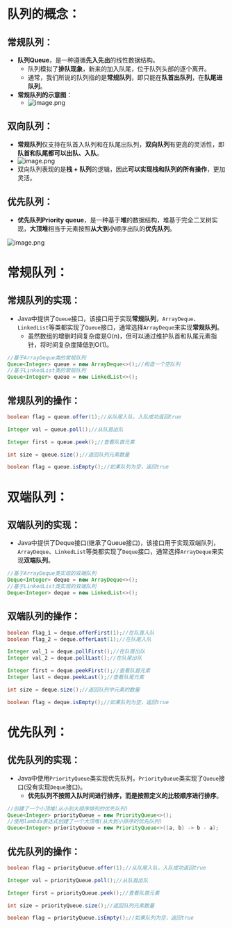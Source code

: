 # 队列的概念：
## 常规队列：

- **队列Queue**，是一种遵循**先入先出**的线性数据结构。
   - 队列模拟了**排队现象**，新来的加入队尾，位于队列头部的逐个离开。
   - 通常，我们所说的队列指的是**常规队列**，即只能在**队首出队列**，在**队尾进队列**。
- **常规队列的示意图**：
   - ![image.png](https://cdn.nlark.com/yuque/0/2024/png/35940756/1721184801710-05784435-98c7-43a2-8623-2248090a06c1.png#averageHue=%23fcfcfc&clientId=uf6d4f10a-aa04-4&from=paste&height=373&id=uf43dfb72&originHeight=745&originWidth=1345&originalType=binary&ratio=2&rotation=0&showTitle=false&size=83914&status=done&style=none&taskId=uecf17292-2b2f-4426-92d5-8133bf779f3&title=&width=672.5)
## 双向队列：

- **常规队列**仅支持在队首入队列和在队尾出队列，**双向队列**有更高的灵活性，即**队首和队尾都可以出队、入队**。
- ![image.png](https://cdn.nlark.com/yuque/0/2024/png/35940756/1721186929353-cc2d253d-67d8-463b-a59c-57de8cbdf990.png#averageHue=%23fbfbfb&clientId=ue6e876ee-0015-4&from=paste&height=376&id=ue126a374&originHeight=751&originWidth=1337&originalType=binary&ratio=2&rotation=0&showTitle=false&size=107967&status=done&style=none&taskId=u1dc9c4c7-a671-4e8e-b6ea-63f9b31b887&title=&width=668.5)
- 双向队列表现的是**栈 + 队列**的逻辑，因此**可以实现栈和队列的所有操作**，更加灵活。
## 优先队列：

- **优先队列Priority queue**，是一种基于**堆**的数据结构，堆基于完全二叉树实现，**大顶堆**相当于元素按照**从大到小**顺序出队的**优先队列**。

![image.png](https://cdn.nlark.com/yuque/0/2024/png/35940756/1722135174157-58aefefe-353c-46df-8f79-2d3b0105d11c.png#averageHue=%23fafafa&clientId=u67d5cf09-09bd-4&from=paste&height=411&id=u8a07437e&originHeight=411&originWidth=742&originalType=binary&ratio=1&rotation=0&showTitle=false&size=70302&status=done&style=none&taskId=u0f613822-9ffd-48b2-81e3-65fffa611cb&title=&width=742)
# 常规队列：
## 常规队列的实现：

- Java中提供了`Queue`接口，该接口用于实现**常规队列**，`ArrayDeque`、`LinkedList`等类都实现了`Queue`接口，通常选择`ArrayDeque`来实现**常规队列**。
   - 虽然数组的增删时间复杂度是O(n)，但可以通过维护队首和队尾元素指针，将时间复杂度降低到O(1)。
```java
//基于ArrayDeque类的常规队列
Queue<Integer> queue = new ArrayDeque<>();//构造一个空队列
//基于LinkedList类的常规队列
Queue<Integer> queue = new LinkedList<>();
```
## 常规队列的操作：
```java
boolean flag = queue.offer(1);//从队尾入队，入队成功返回true
```
```java
Integer val = queue.poll();//从队首出队
```
```java
Integer first = queue.peek();//查看队首元素
```
```java
int size = queue.size();//返回队列元素数量
```
```java
boolean flag = queue.isEmpty();//如果队列为空，返回true
```
# 双端队列：
## 双端队列的实现：

- Java中提供了Deque接口(继承了Queue接口)，该接口用于实现双端队列，`ArrayDeque`、`LinkedList`等类都实现了`Deque`接口，通常选择`ArrayDeque`来实现**双端队列**。
```java
//基于ArrayDeque类实现的双端队列
Deque<Integer> deque = new ArrayDeque<>();
//基于LinkedList类实现的双端队列
Deque<Integer> deque = new LinkedList<>();
```
## 双端队列的操作：
```java
boolean flag_1 = deque.offerFirst(1);//在队首入队
boolean flag_2 = deque.offerLast(1);//在队尾入队
```
```java
Integer val_1 = deque.pollFirst();//在队首出队
Integer val_2 = deque.pollLast();//在队尾出队
```
```java
Integer first = deque.peekFirst();//查看队首元素
Integer last = deque.peekLast();//查看队尾元素
```
```java
int size = deque.size();//返回队列中元素的数量
```
```java
boolean flag = deque.isEmpty();//如果队列为空，返回true
```
# 优先队列：
## 优先队列的实现：

- Java中使用`PriorityQueue`类实现优先队列，`PriorityQueue`类实现了`Queue`接口(没有实现`Deque`接口)。
   - **优先队列不按照入队时间进行排序，而是按照定义的比较顺序进行排序**。
```java
//创建了一个小顶堆(从小到大顺序排列的优先队列)
Queue<Integer> priorityQueue = new PriorityQueue<>();
//使用lambda表达式创建了一个大顶堆(从大到小排序的优先队列)
Queue<Integer> priorityQueue = new PriorityQueue<>((a, b) -> b - a);
```
## 优先队列的操作：
```java
boolean flag = priorityQueue.offer(1);//从队尾入队，入队成功返回true
```
```java
Integer val = priorityQueue.poll();//从队首出队
```
```java
Integer first = priorityQueue.peek();//查看队首元素
```
```java
int size = priorityQueue.size();//返回队列元素数量
```
```java
boolean flag = priorityQueue.isEmpty();//如果队列为空，返回true
```
